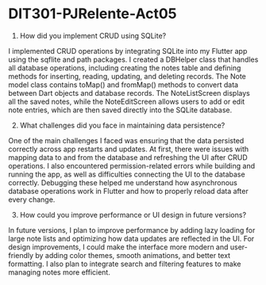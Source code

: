 # DIT301-PJRelente-Act05

1. How did you implement CRUD using SQLite?

 I implemented CRUD operations by integrating SQLite into my Flutter app using the sqflite and path packages. I created a DBHelper class that handles all database operations, including creating the notes table and defining methods for inserting, reading, updating, and deleting records. The Note model class contains toMap() and fromMap() methods to convert data between Dart objects and database records. The NoteListScreen displays all the saved notes, while the NoteEditScreen allows users to add or edit note entries, which are then saved directly into the SQLite database.

2. What challenges did you face in maintaining data persistence?

One of the main challenges I faced was ensuring that the data persisted correctly across app restarts and updates. At first, there were issues with mapping data to and from the database and refreshing the UI after CRUD operations. I also encountered permission-related errors while building and running the app, as well as difficulties connecting the UI to the database correctly. Debugging these helped me understand how asynchronous database operations work in Flutter and how to properly reload data after every change.

3. How could you improve performance or UI design in future versions?

In future versions, I plan to improve performance by adding lazy loading for large note lists and optimizing how data updates are reflected in the UI. For design improvements, I could make the interface more modern and user-friendly by adding color themes, smooth animations, and better text formatting. I also plan to integrate search and filtering features to make managing notes more efficient.